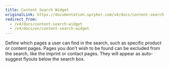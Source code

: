 ```yaml
---
title: Content Search Widget
originalLink: https://documentation.spryker.com/v4/docs/content-search-widget
redirect_from:
  - /v4/docs/content-search-widget
  - /v4/docs/en/content-search-widget
---
```


Define which pages a user can find in the search, such as specific product or content pages. Pages you don't wish to be found can be excluded from the search, like the imprint or contact pages. They will appear as auto-suggest flyouts below the search box.

